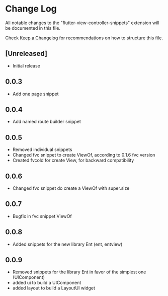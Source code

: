 # Change Log

All notable changes to the "flutter-view-controller-snippets" extension will be documented in this file.

Check [Keep a Changelog](http://keepachangelog.com/) for recommendations on how to structure this file.

## [Unreleased]

- Initial release

## 0.0.3

- Add one page snippet

## 0.0.4

- Add named route builder snippet

## 0.0.5

- Removed individual snippets
- Changed fvc snippet to create ViewOf, according to 0.1.6 fvc version
- Created fvcold for create View, for backward compatibility

## 0.0.6

- Changed fvc snippet do create a ViewOf with super.size

## 0.0.7

- Bugfix in fvc snippet ViewOf


## 0.0.8

- Added snippets for the new library Ent (ent, entview)

## 0.0.9

- Removed snippets for the library Ent in favor of the simplest one (UIComponent)
- added ui to build a UIComponent
- added layout to build a LayoutUI widget